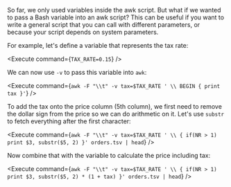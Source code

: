 <script>
import Execute from "components/Execute.svelte";
</script>

So far, we only used variables inside the awk script. But what if we wanted to pass a Bash variable into an awk script? This can be useful if you want to write a general script that you can call with different parameters, or because your script depends on system parameters.

For example, let's define a variable that represents the tax rate:

<Execute command={`TAX_RATE=0.15`} />

We can now use `-v` to pass this variable into `awk`:

<Execute command={`awk -F "\\t" -v tax=$TAX_RATE ' \\ BEGIN { print tax }'`} />

To add the tax onto the price column (5th column), we first need to remove the dollar sign from the price so we can do arithmetic on it. Let's use `substr` to fetch everything after the first character:

<Execute command={`awk -F "\\t" -v tax=$TAX_RATE ' \\ { if(NR > 1) print $3, substr($5, 2) }' orders.tsv | head`} />

Now combine that with the variable to calculate the price including tax:

<Execute command={`awk -F "\\t" -v tax=$TAX_RATE ' \\ { if(NR > 1) print $3, substr($5, 2) * (1 + tax) }' orders.tsv | head`} />
